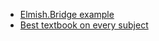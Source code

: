 * [Elmish.Bridge example](https://github.com/Nhowka/TestRemoting)
* [Best textbook on every subject](https://www.lesswrong.com/posts/xg3hXCYQPJkwHyik2/the-best-textbooks-on-every-subject)
